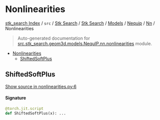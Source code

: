 # Nonlinearities

[stk_search Index](../../../../../../README.md#stk_search-index) / `src` / [Stk Search](../../../../index.md#stk-search) / [Stk Search](../../../../index.md#stk-search) / [Models](../../index.md#models) / [Nequip](../index.md#nequip) / [Nn](./index.md#nn) / Nonlinearities

> Auto-generated documentation for [src.stk_search.geom3d.models.NequIP.nn.nonlinearities](https://github.com/mohammedazzouzi15/STK_search/blob/main/src/stk_search/geom3d/models/NequIP/nn/nonlinearities.py) module.

- [Nonlinearities](#nonlinearities)
  - [ShiftedSoftPlus](#shiftedsoftplus)

## ShiftedSoftPlus

[Show source in nonlinearities.py:6](https://github.com/mohammedazzouzi15/STK_search/blob/main/src/stk_search/geom3d/models/NequIP/nn/nonlinearities.py#L6)

#### Signature

```python
@torch.jit.script
def ShiftedSoftPlus(x): ...
```